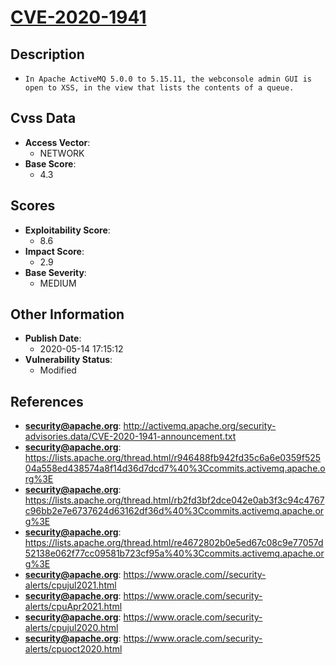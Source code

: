 
# [CVE-2020-1941](https://cve.mitre.org/cgi-bin/cvename.cgi?name=CVE-2020-1941)

## Description

- `In Apache ActiveMQ 5.0.0 to 5.15.11, the webconsole admin GUI is open to XSS, in the view that lists the contents of a queue.`

## Cvss Data

- **Access Vector**:
  - NETWORK
- **Base Score**:
  - 4.3

## Scores

- **Exploitability Score**:
  - 8.6
- **Impact Score**:
  - 2.9
- **Base Severity**:
  - MEDIUM

## Other Information

- **Publish Date**:
  - 2020-05-14 17:15:12
- **Vulnerability Status**:
  - Modified

## References

- **security@apache.org**: http://activemq.apache.org/security-advisories.data/CVE-2020-1941-announcement.txt
- **security@apache.org**: https://lists.apache.org/thread.html/r946488fb942fd35c6a6e0359f52504a558ed438574a8f14d36d7dcd7%40%3Ccommits.activemq.apache.org%3E
- **security@apache.org**: https://lists.apache.org/thread.html/rb2fd3bf2dce042e0ab3f3c94c4767c96bb2e7e6737624d63162df36d%40%3Ccommits.activemq.apache.org%3E
- **security@apache.org**: https://lists.apache.org/thread.html/re4672802b0e5ed67c08c9e77057d52138e062f77cc09581b723cf95a%40%3Ccommits.activemq.apache.org%3E
- **security@apache.org**: https://www.oracle.com//security-alerts/cpujul2021.html
- **security@apache.org**: https://www.oracle.com/security-alerts/cpuApr2021.html
- **security@apache.org**: https://www.oracle.com/security-alerts/cpujul2020.html
- **security@apache.org**: https://www.oracle.com/security-alerts/cpuoct2020.html
